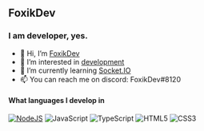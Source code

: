 ## FoxikDev
### I am developer, yes. 
- 👋 Hi, I’m [FoxikDev](https://foxikdev.eu/)
- 👀 I’m interested in [development](https://en.wikipedia.org/wiki/Software_development)
- 🌱 I’m currently learning [Socket.IO](https://socket.io)
- 📫 You can reach me on discord: FoxikDev#8120

#### What languages I develop in 
[<img alt="NodeJS" src="https://img.shields.io/badge/node.js%20-%2343853D.svg?&style=for-the-badge&logo=node.js&logoColor=white"/>](https://nodejs.org)
<img alt="JavaScript" src="https://img.shields.io/badge/javascript%20-%23323330.svg?&style=for-the-badge&logo=javascript&logoColor=%23F7DF1E"/>
<img alt="TypeScript" src="https://img.shields.io/badge/typescript%20-%23007ACC.svg?&style=for-the-badge&logo=typescript&logoColor=white"/>
<img alt="HTML5" src="https://img.shields.io/badge/html5%20-%23E34F26.svg?&style=for-the-badge&logo=html5&logoColor=white"/>
<img alt="CSS3" src="https://img.shields.io/badge/css3%20-%231572B6.svg?&style=for-the-badge&logo=css3&logoColor=white"/>



